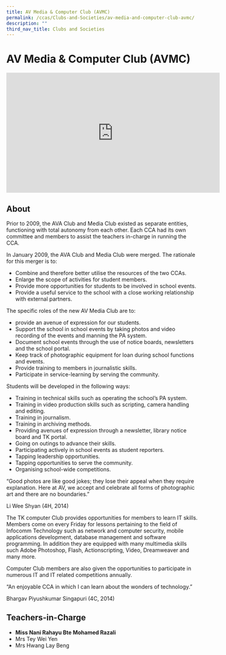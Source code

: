 ```yaml
---
title: AV Media & Computer Club (AVMC)
permalink: /ccas/Clubs-and-Societies/av-media-and-computer-club-avmc/
description: ""
third_nav_title: Clubs and Societies
---
```

# AV Media &amp; Computer Club (AVMC)

<iframe allowfullscreen="" allow="accelerometer; autoplay; clipboard-write; encrypted-media; gyroscope; picture-in-picture; web-share" frameborder="0" title="YouTube video player" src="https://www.youtube.com/embed/D3SD8AODYuc" height="315" width="560"></iframe>

## **About**

Prior to 2009, the AVA Club and Media Club existed as separate entities, functioning with total autonomy from each other. Each CCA had its own committee and members to assist the teachers in-charge in running the CCA.

In January 2009, the AVA Club and Media Club were merged. The rationale for this merger is to:

*   Combine and therefore better utilise the resources of the two CCAs.
*   Enlarge the scope of activities for student members.
*   Provide more opportunities for students to be involved in school events.
*   Provide a useful service to the school with a close working relationship with external partners.

The specific roles of the new AV Media Club are to:

*   provide an avenue of expression for our students.
*   Support the school in school events by taking photos and video recording of the events and manning the PA system.
*   Document school events through the use of notice boards, newsletters and the school portal.
*   Keep track of photographic equipment for loan during school functions and events.
*   Provide training to members in journalistic skills.
*   Participate in service-learning by serving the community.

Students will be developed in the following ways:

*   Training in technical skills such as operating the school’s PA system.
*   Training in video production skills such as scripting, camera handling and editing.
*   Training in journalism.
*   Training in archiving methods.
*   Providing avenues of expression through a newsletter, library notice board and TK portal.
*   Going on outings to advance their skills.
*   Participating actively in school events as student reporters.
*   Tapping leadership opportunities.
*   Tapping opportunities to serve the community.
*   Organising school-wide competitions.

“Good photos are like good jokes; they lose their appeal when they require explanation. Here at AV, we accept and celebrate all forms of photographic art and there are no boundaries.”

Li Wee Shyan (4H, 2014)

The TK computer Club provides opportunities for members to learn IT skills. Members come on every Friday for lessons pertaining to the field of Infocomm Technology such as network and computer security, mobile applications development, database management and software programming. In addition they are equipped with many multimedia skills such Adobe Photoshop, Flash, Actionscripting, Video, Dreamweaver and many more.

Computer Club members are also given the opportunities to participate in numerous IT and IT related competitions annually.

“An enjoyable CCA in which I can learn about the wonders of technology.”

Bhargav Piyushkumar Singapuri (4C, 2014)

## **Teachers-in-Charge**

*   **Miss Nani Rahayu Bte Mohamed Razali**
*   Mrs Tey Wei Yen
*   Mrs Hwang Lay Beng